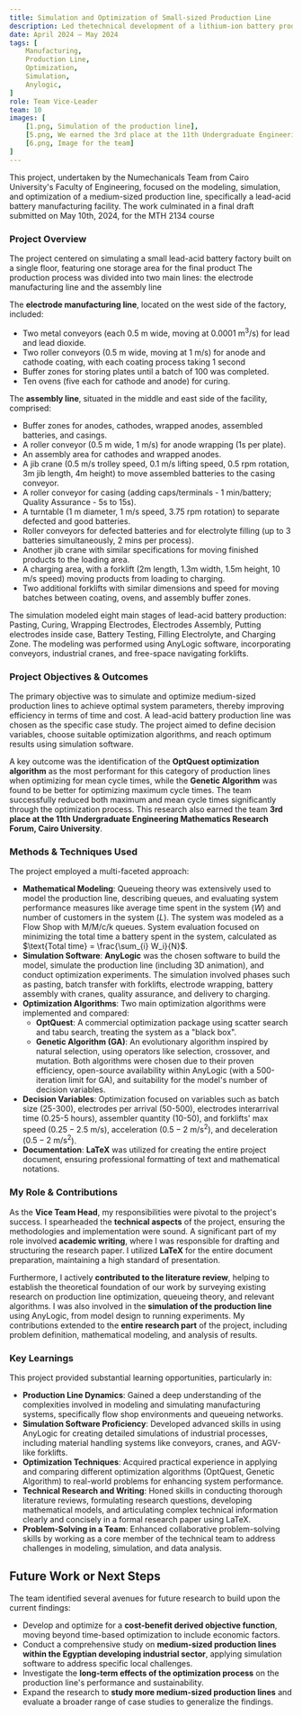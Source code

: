 ```yaml
---
title: Simulation and Optimization of Small-sized Production Line
description: Led thetechnical development of a lithium-ion battery production line optimization project, focusing on efficiency improvements.
date: April 2024 – May 2024
tags: [
    Manufacturing,
    Production Line,
    Optimization,
    Simulation,
    Anylogic,
]
role: Team Vice-Leader
team: 10
images: [
    [1.png, Simulation of the production line],
    [5.png, We earned the 3rd place at the 11th Undergraduate Engineering Mathematics Research Forum - Cairo University],
    [6.png, Image for the team]
]
---
```



This project, undertaken by the Numechanicals Team from Cairo University's Faculty of Engineering, focused on the modeling, simulation, and optimization of a medium-sized production line, specifically a lead-acid battery manufacturing facility. The work culminated in a final draft submitted on May 10th, 2024, for the MTH 2134 course

### Project Overview
The project centered on simulating a small lead-acid battery factory built on a single floor, featuring one storage area for the final product The production process was divided into two main lines: the electrode manufacturing line and the assembly line

The **electrode manufacturing line**, located on the west side of the factory, included:
* Two metal conveyors (each 0.5 m wide, moving at $0.0001 \text{ m}^3/\text{s}$) for lead and lead dioxide.
* Two roller conveyors (0.5 m wide, moving at $1 \text{ m/s}$) for anode and cathode coating, with each coating process taking 1 second
* Buffer zones for storing plates until a batch of 100 was completed.
* Ten ovens (five each for cathode and anode) for curing.

The **assembly line**, situated in the middle and east side of the facility, comprised:
* Buffer zones for anodes, cathodes, wrapped anodes, assembled batteries, and casings.
* A roller conveyor (0.5 m wide, $1 \text{ m/s}$) for anode wrapping (1s per plate).
* An assembly area for cathodes and wrapped anodes.
* A jib crane (0.5 m/s trolley speed, 0.1 m/s lifting speed, 0.5 rpm rotation, 3m jib length, 4m height) to move assembled batteries to the casing conveyor.
* A roller conveyor for casing (adding caps/terminals - 1 min/battery; Quality Assurance - 5s to 15s).
* A turntable (1 m diameter, $1 \text{ m/s}$ speed, 3.75 rpm rotation) to separate defected and good batteries.
* Roller conveyors for defected batteries and for electrolyte filling (up to 3 batteries simultaneously, 2 mins per process).
* Another jib crane with similar specifications for moving finished products to the loading area.
* A charging area, with a forklift (2m length, 1.3m width, 1.5m height, $10 \text{ m/s}$ speed) moving products from loading to charging.
* Two additional forklifts with similar dimensions and speed for moving batches between coating, ovens, and assembly buffer zones.

The simulation modeled eight main stages of lead-acid battery production: Pasting, Curing, Wrapping Electrodes, Electrodes Assembly, Putting electrodes inside case, Battery Testing, Filling Electrolyte, and Charging Zone. The modeling was performed using AnyLogic software, incorporating conveyors, industrial cranes, and free-space navigating forklifts.

### Project Objectives & Outcomes

The primary objective was to simulate and optimize medium-sized production lines to achieve optimal system parameters, thereby improving efficiency in terms of time and cost. A lead-acid battery production line was chosen as the specific case study. The project aimed to define decision variables, choose suitable optimization algorithms, and reach optimum results using simulation software.

A key outcome was the identification of the **OptQuest optimization algorithm** as the most performant for this category of production lines when optimizing for mean cycle times, while the **Genetic Algorithm** was found to be better for optimizing maximum cycle times. The team successfully reduced both maximum and mean cycle times significantly through the optimization process. This research also earned the team **3rd place at the 11th Undergraduate Engineering Mathematics Research Forum, Cairo University**.

### Methods & Techniques Used
The project employed a multi-faceted approach:
* **Mathematical Modeling**: Queueing theory was extensively used to model the production line, describing queues, and evaluating system performance measures like average time spent in the system ($W$) and number of customers in the system ($L$). The system was modeled as a Flow Shop with M/M/c/k queues. System evaluation focused on minimizing the total time a battery spent in the system, calculated as $\text{Total time} = \frac{\sum_{i} W_i}{N}$.
* **Simulation Software**: **AnyLogic** was the chosen software to build the model, simulate the production line (including 3D animation), and conduct optimization experiments. The simulation involved phases such as pasting, batch transfer with forklifts, electrode wrapping, battery assembly with cranes, quality assurance, and delivery to charging.
* **Optimization Algorithms**: Two main optimization algorithms were implemented and compared:
    * **OptQuest**: A commercial optimization package using scatter search and tabu search, treating the system as a "black box".
    * **Genetic Algorithm (GA)**: An evolutionary algorithm inspired by natural selection, using operators like selection, crossover, and mutation.
    Both algorithms were chosen due to their proven efficiency, open-source availability within AnyLogic (with a 500-iteration limit for GA), and suitability for the model's number of decision variables.
* **Decision Variables**: Optimization focused on variables such as batch size (25-300), electrodes per arrival (50-500), electrodes interarrival time (0.25-5 hours), assembler quantity (10-50), and forklifts' max speed ($0.25-2.5 \text{ m/s}$), acceleration ($0.5-2 \text{ m/s}^2$), and deceleration ($0.5-2 \text{ m/s}^2$).
* **Documentation**: **LaTeX** was utilized for creating the entire project document, ensuring professional formatting of text and mathematical notations.

### My Role & Contributions
As the **Vice Team Head**, my responsibilities were pivotal to the project's success. I spearheaded the **technical aspects** of the project, ensuring the methodologies and implementation were sound. A significant part of my role involved **academic writing**, where I was responsible for drafting and structuring the research paper. I utilized **LaTeX** for the entire document preparation, maintaining a high standard of presentation.

Furthermore, I actively **contributed to the literature review**, helping to establish the theoretical foundation of our work by surveying existing research on production line optimization, queueing theory, and relevant algorithms. I was also involved in the **simulation of the production line** using AnyLogic, from model design to running experiments. My contributions extended to the **entire research part** of the project, including problem definition, mathematical modeling, and analysis of results.

### Key Learnings
This project provided substantial learning opportunities, particularly in:
* **Production Line Dynamics**: Gained a deep understanding of the complexities involved in modeling and simulating manufacturing systems, specifically flow shop environments and queueing networks.
* **Simulation Software Proficiency**: Developed advanced skills in using AnyLogic for creating detailed simulations of industrial processes, including material handling systems like conveyors, cranes, and AGV-like forklifts.
* **Optimization Techniques**: Acquired practical experience in applying and comparing different optimization algorithms (OptQuest, Genetic Algorithm) to real-world problems for enhancing system performance.
* **Technical Research and Writing**: Honed skills in conducting thorough literature reviews, formulating research questions, developing mathematical models, and articulating complex technical information clearly and concisely in a formal research paper using LaTeX.
* **Problem-Solving in a Team**: Enhanced collaborative problem-solving skills by working as a core member of the technical team to address challenges in modeling, simulation, and data analysis.

## Future Work or Next Steps
The team identified several avenues for future research to build upon the current findings:
* Develop and optimize for a **cost-benefit derived objective function**, moving beyond time-based optimization to include economic factors.
* Conduct a comprehensive study on **medium-sized production lines within the Egyptian developing industrial sector**, applying simulation software to address specific local challenges.
* Investigate the **long-term effects of the optimization process** on the production line's performance and sustainability.
* Expand the research to **study more medium-sized production lines** and evaluate a broader range of case studies to generalize the findings.